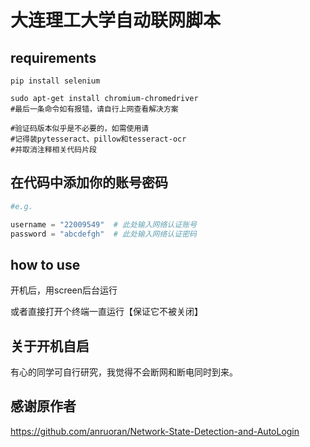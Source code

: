 # 大连理工大学自动联网脚本

## requirements
```shell
pip install selenium

sudo apt-get install chromium-chromedriver
#最后一条命令如有报错，请自行上网查看解决方案

#验证码版本似乎是不必要的，如需使用请
#记得装pytesseract、pillow和tesseract-ocr
#并取消注释相关代码片段
```
## 在代码中添加你的账号密码
```python
#e.g.

username = "22009549"  # 此处输入网络认证账号
password = "abcdefgh"  # 此处输入网络认证密码
```

## how to use
开机后，用screen后台运行

或者直接打开个终端一直运行【保证它不被关闭】

## 关于开机自启
有心的同学可自行研究，我觉得不会断网和断电同时到来。

## 感谢原作者
https://github.com/anruoran/Network-State-Detection-and-AutoLogin
